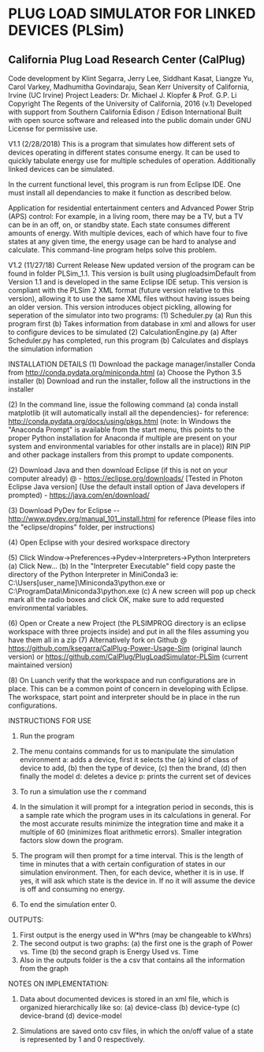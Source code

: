 # PLUG LOAD SIMULATOR FOR LINKED DEVICES (PLSim)

## California Plug Load Research Center (CalPlug)

Code development by Klint Segarra, Jerry Lee, Siddhant Kasat, Liangze Yu, Carol Varkey, Madhumitha Govindaraju, Sean Kerr
University of California, Irvine (UC Irvine) 
Project Leaders: Dr. Michael J. Klopfer & Prof. G.P. Li 
Copyright The Regents of the University of California, 2016 (v.1)
Developed with support from Southern California Edison / Edison International
Built with open source software and released into the public domain under GNU License for permissive use.

V1.1 (2/28/2018)
This is a program that simulates how different sets of devices operating in different states consume energy.  It can be used to quickly tabulate energy use for multiple schedules of operation.  Additionally linked devices can be simulated.

In the current functional level, this program is run from Eclipse IDE.  One must install all dependancies to make it function as described below.

Application for residential entertainment centers and Advanced Power Strip (APS) control:
For example, in a living room, there may be a TV, but a TV can be in an off, on, or standby state. Each state
consumes different amounts of energy. With multiple devices, each of which have four to five states at any given
time, the energy usage can be hard to analyse and calculate. This command-line program helps solve this problem.

V1.2 (11/27/18) Current Release
New updated version of the program can be found in folder PLSim_1.1. This version is built using plugloadsimDefault from Version 1.1 and is developed in the same Eclipse IDE setup.
This version is compliant with the PLSim 2 XML format (future version relative to this version), allowing it to use the same XML files without having issues being an older version.
This version introduces object pickling, allowing for seperation of the simulator into two programs:
	(1) Scheduler.py
		(a) Run this program first 
		(b) Takes information from database in xml and allows for user to configure devices to be simulated
	(2) CalculationEngine.py
		(a) After Scheduler.py has completed, run this program 
		(b) Calculates and displays the simulation information
  
INSTALLATION DETAILS
(1) Download the package manager/installer Conda from http://conda.pydata.org/miniconda.html 
		(a) Choose the Python 3.5 installer
		(b) Download and run the installer, follow all the instructions in the installer

(2) In the command line, issue the following command
		(a) conda install matplotlib (it will automatically install all the dependencies)- for reference: http://conda.pydata.org/docs/using/pkgs.html
		(note: In Windows the "Anaconda Prompt" is available from the start menu, this points to the proper Python installation for Anaconda if multiple are present on your system and environmental variables for other installs are in place))  RIN PIP and other package installers from this prompt to update components.

(2) Download Java and then download Eclipse (if this is not on your computer already)
	@ - https://eclipse.org/downloads/  [Tested in Photon Eclipse Java version] (Use the default install option of Java developers if prompted)
	  - https://java.com/en/download/
	  
(3) Download PyDev for Eclipse --http://www.pydev.org/manual_101_install.html for reference  (Please files into the 	  "eclipse/dropins" folder, per instructions)

(4) Open Eclipse with your desired workspace directory

(5) Click Window->Preferences->Pydev->Interpreters->Python Interpreters
  	(a) Click New...
  	(b) In the "Interpreter Executable" field copy paste the directory of the Python Interpreter in MiniConda3
  		ie: C:\Users\[user_name]\Miniconda3\python.exe
		or C:\ProgramData\Miniconda3\python.exe
  	(c) A new screen will pop up check mark all the radio boxes and click OK, make sure to add requested environmental variables.
  	
(6) Open or Create a new Project (the PLSIMPROG directory is an eclipse workspace with three projects inside) and put in all the files assuming you have them all in a zip
(7) Alternatively fork on Github @ https://github.com/ksegarra/CalPlug-Power-Usage-Sim (original launch version) or https://github.com/CalPlug/PlugLoadSimulator-PLSim (current maintained version)

(8) On Luanch verify that the workspace and run configurations are in place.  This can be a common point of concern in developing with Eclipse.  The workspace, start point and interpreter should be in place in the run configurations.

  	
INSTRUCTIONS FOR USE
1) 	Run the program
2) 	The menu contains commands for us to manipulate the simulation environment
	a: adds a device, first it selects the (a) kind of class of device to add,
										   (b) then the type of device, 
										   (c) then the brand,
										   (d) then finally the model
	d: deletes a device
	p: prints the current set of devices

3) 	To run a simulation use the r command
4)	In the simulation it will prompt for a integration period in seconds, this is a sample rate which the program
  	uses in its calculations in general. For the most accurate results minimize the integration time and make it a
  	multiple of 60 (minimizes float arithmetic errors). Smaller integration factors slow down the program.
5)	The program will then prompt for a time interval. This is the length of time in minutes that a with certain 
	configuration of states in our simulation environment. Then, for each device, whether it is in use. If yes,
	it will ask which state is the device in. If no it will assume the device is off and consuming no energy.
6)	To end the simulation enter 0.

OUTPUTS:
1)	First output is the energy used in W*hrs (may be changeable to kWhrs)
2)	The second output is two graphs:
		(a) the first one is the graph of Power vs. Time 
		(b) the second graph is Energy Used vs. Time
3) 	Also in the outputs folder is the a csv that contains all the information from the graph

NOTES ON IMPLEMENTATION:
1)	Data about documented devices is stored in an xml file, which is organized hierarchically like so:
							(a)	device-class
							   (b) device-type 
								  (c) device-brand
								   	(d) device-model
								   	
2)	Simulations are saved onto csv files, in which the on/off value of a state is represented by 1 and 0
	respectively. 
	
  
  
